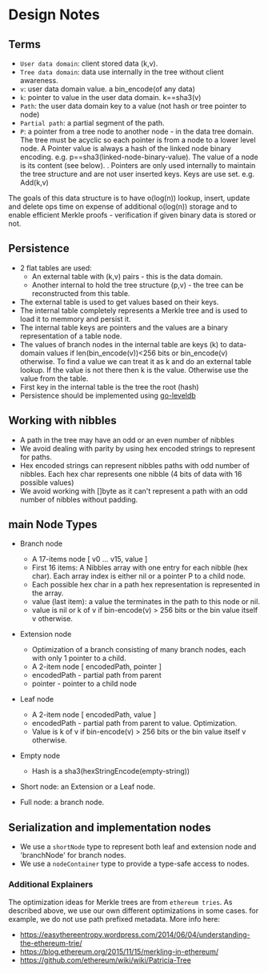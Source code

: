 # Design Notes

## Terms

- `User data domain`: client stored data (k,v).
- `Tree data domain`: data use internally in the tree without client awareness.
- `v`: user data domain value. a bin_encode(of any data)
- `k`: pointer to value in the user data domain. k==sha3(v)
- `Path`: the user data domain key to a value (not hash or tree pointer to node)
- `Partial path`: a partial segment of the path.
- `P`: a pointer from a tree node to another node - in the data tree domain. The tree must be acyclic so each pointer is from a node to a lower level node.
A Pointer value is always a hash of the linked node binary encoding. e.g. p==sha3(linked-node-binary-value). The value of a node is its content (see below).
. Pointers are only used internally to maintain the tree structure and are not user inserted keys. Keys are use set. e.g. Add(k,v)

The goals of this data structure is to have o(log(n)) lookup, insert, update and delete ops time on expense of additional o(log(n)) storage and to enable efficient Merkle proofs - verification if given binary data is stored or not.

## Persistence
- 2 flat tables are used: 
    - An external table with (k,v) pairs - this is the data domain. 
    - Another internal to hold the tree structure (p,v) - the tree can be reconstructed from this table.
- The external table is used to get values based on their keys.
- The internal table completely represents a Merkle tree and is used to load it to memmory and persist it.
- The internal table keys are pointers and the values are a binary representation of a table node.
- The values of branch nodes in the internal table are keys (k) to data-domain values if len(bin_encode(v))<256 bits or bin_encode(v) otherwise. 
To find a value we can treat it as k and do an external table lookup. If the value is not there then k is the value. Otherwise use the value from the table.
- First key in the internal table is the tree the root (hash)
- Persistence should be implemented using [go-leveldb](https://github.com/syndtr/goleveldb)

## Working with nibbles
- A path in the tree may have an odd or an even number of nibbles
- We avoid dealing with parity by using hex encoded strings to represent for paths. 
- Hex encoded strings can represent nibbles paths with odd number of nibbles. Each hex char represents one nibble (4 bits of data with 16 possible values)
- We avoid working with []byte as it can't represent a path with an odd number of nibbles without padding.

## main Node Types
- Branch node
    - A 17-items node [ v0 ... v15, value ]
    - First 16 items: A Nibbles array with one entry for each nibble (hex char). Each array index is either nil or a pointer P to a child node.
    - Each possible hex char in a path hex representation is represented in the array.
    - value (last item): a value the terminates in the path to this node or nil.
    - value is nil or k of v if bin-encode(v) > 256 bits or the bin value itself v otherwise.
- Extension node
    - Optimization of a branch consisting of many branch nodes, each with only 1 pointer to a child.
    - A 2-item node [ encodedPath, pointer ]
    - encodedPath - partial path from parent
    - pointer - pointer to a child node
- Leaf node
    - A 2-item node [ encodedPath, value ]
    - encodedPath - partial path from parent to value. Optimization.
    - Value is k of v if bin-encode(v) > 256 bits or the bin value itself v otherwise.
- Empty node
    - Hash is a sha3(hexStringEncode(empty-string))
      
- Short node: an Extension or a Leaf node.
- Full node: a branch node.
   
## Serialization and implementation nodes
- We use a `shortNode` type to represent both leaf and extension node and 'branchNode' for branch nodes.
- We use a `nodeContainer` type to provide a type-safe access to nodes.

### Additional Explainers

The optimization ideas for Merkle trees are from `ethereum tries`. 
As described above, we use our own different optimizations in some cases. for example, we do not use path prefixed metadata.
More info here:

- https://easythereentropy.wordpress.com/2014/06/04/understanding-the-ethereum-trie/
- https://blog.ethereum.org/2015/11/15/merkling-in-ethereum/
- https://github.com/ethereum/wiki/wiki/Patricia-Tree







